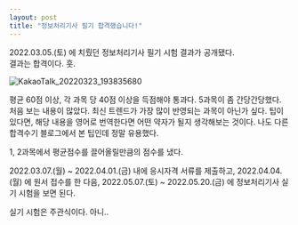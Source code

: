 ```yaml
---
layout: post
title: "정보처리기사 필기 합격했습니다!"
---
```


2022.03.05.(토) 에 치뤘던 정보처리기사 필기 시험 결과가 공개됐다.<br>
결과는 합격이다. 훗.

![KakaoTalk_20220323_193835680](https://user-images.githubusercontent.com/80451794/159681852-392034b1-c3fc-4ffb-ae9c-94cd80d31581.jpg)

평균 60점 이상, 각 과목 당 40점 이상을 득점해야 통과다.
5과목이 좀 간당간당했다. 처음 보는 내용이 많았다.
최신 트렌드가 가장 많이 반영되는 과목이 아닌가 싶다.
팁이 있다면, 해당 내용을 영어로 번역한다면 어떤 약자가 될지 생각해보는 것이다.
나도 다른 합격수기 블로그에서 본 팁인데 정말 유용했다.

1, 2과목에서 평균점수를 끌어올릴만큼의 점수를 냈다.


2022.03.07.(월) ~ 2022.04.01.(금) 내에 응시자격 서류를 제출하고,
2022.04.04.(월) 에 원서 접수를 한 다음,
2022.05.07.(토) ~ 2022.05.20.(금) 에 정보처리기사 실기 시험을 보면 된다.

실기 시험은 주관식이다.
아니.. 
